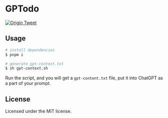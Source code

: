 # GPTodo

[![Origin Tweet](https://tweeco.pushkaryadav.in/api/id/1663085476830674944)](https://twitter.com/FredBuild/status/1663085476830674944)

## Usage

```bash
# install dependencies
$ pnpm i

# generate gpt-context.txt
$ sh gpt-context.sh
```

Run the script, and you will get a `gpt-content.txt` file, put it into ChatGPT as a part of your prompt.

## License

Licensed under the MIT license.
